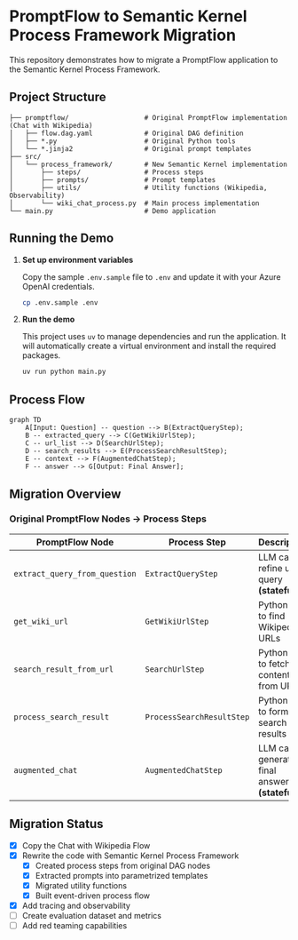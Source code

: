 # PromptFlow to Semantic Kernel Process Framework Migration

This repository demonstrates how to migrate a PromptFlow application to the Semantic Kernel Process Framework.

## Project Structure

```text
├── promptflow/                   # Original PromptFlow implementation (Chat with Wikipedia)
│   ├── flow.dag.yaml             # Original DAG definition
│   ├── *.py                      # Original Python tools
│   └── *.jinja2                  # Original prompt templates
├── src/
│   └── process_framework/        # New Semantic Kernel implementation
│       ├── steps/                # Process steps
│       ├── prompts/              # Prompt templates
│       ├── utils/                # Utility functions (Wikipedia, Observability)
│       └── wiki_chat_process.py  # Main process implementation
└── main.py                       # Demo application
```

## Running the Demo

1.  **Set up environment variables**

    Copy the sample `.env.sample` file to `.env` and update it with your Azure OpenAI credentials.

    ```bash
    cp .env.sample .env
    ```

2.  **Run the demo**

    This project uses `uv` to manage dependencies and run the application. It will automatically create a virtual environment and install the required packages.

    ```bash
    uv run python main.py
    ```

## Process Flow

```mermaid
graph TD
    A[Input: Question] -- question --> B(ExtractQueryStep);
    B -- extracted_query --> C(GetWikiUrlStep);
    C -- url_list --> D(SearchUrlStep);
    D -- search_results --> E(ProcessSearchResultStep);
    E -- context --> F(AugmentedChatStep);
    F -- answer --> G[Output: Final Answer];
```

## Migration Overview

### Original PromptFlow Nodes → Process Steps

| PromptFlow Node               | Process Step              | Description                                      |
| ----------------------------- | ------------------------- | ------------------------------------------------ |
| `extract_query_from_question` | `ExtractQueryStep`        | LLM call to refine user query **(stateful)**     |
| `get_wiki_url`                | `GetWikiUrlStep`          | Python tool to find Wikipedia URLs               |
| `search_result_from_url`      | `SearchUrlStep`           | Python tool to fetch content from URLs           |
| `process_search_result`       | `ProcessSearchResultStep` | Python tool to format search results             |
| `augmented_chat`              | `AugmentedChatStep`       | LLM call to generate final answer **(stateful)** |

## Migration Status

- [x] Copy the Chat with Wikipedia Flow
- [x] Rewrite the code with Semantic Kernel Process Framework
  - [x] Created process steps from original DAG nodes
  - [x] Extracted prompts into parametrized templates
  - [x] Migrated utility functions
  - [x] Built event-driven process flow
- [x] Add tracing and observability
- [ ] Create evaluation dataset and metrics
- [ ] Add red teaming capabilities
